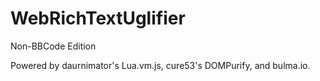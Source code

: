 # WebRichTextUglifier
Non-BBCode Edition



Powered by daurnimator's Lua.vm.js, cure53's DOMPurify, and bulma.io.
